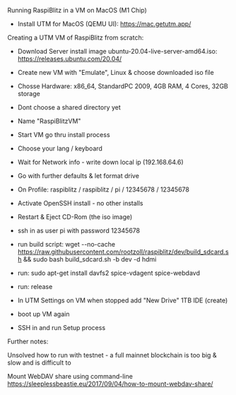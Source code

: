 Running RaspiBlitz in a VM on MacOS (M1 Chip)

- Install UTM for MacOS (QEMU UI): https://mac.getutm.app/

Creating a UTM VM of RaspiBlitz from scratch:

- Download Server install image ubuntu-20.04-live-server-amd64.iso: https://releases.ubuntu.com/20.04/
- Create new VM with "Emulate", Linux & choose downloaded iso file
- Chosse Hardware: x86_64, StandardPC 2009, 4GB RAM, 4 Cores, 32GB storage
- Dont choose a shared directory yet
- Name "RaspiBlitzVM"
- Start VM go thru install process
- Choose your lang / keyboard
- Wait for Network info - write down local ip (192.168.64.6) 
- Go with further defaults & let format drive 
- On Profile: raspiblitz / raspiblitz / pi / 12345678 / 12345678
- Activate OpenSSH install - no other installs
- Restart & Eject CD-Rom (the iso image)

- ssh in as user pi with password 12345678
- run build script: wget --no-cache https://raw.githubusercontent.com/rootzoll/raspiblitz/dev/build_sdcard.sh && sudo bash build_sdcard.sh -b dev -d hdmi
- run: sudo apt-get install davfs2 spice-vdagent spice-webdavd
- run: release

- In UTM Settings on VM when stopped add "New Drive" 1TB IDE (create)
- boot up VM again
- SSH in and run Setup process

Further notes:

Unsolved how to run with testnet - a full mainnet blockchain is too big & slow and is difficult to

Mount WebDAV share using command-line
https://sleeplessbeastie.eu/2017/09/04/how-to-mount-webdav-share/


